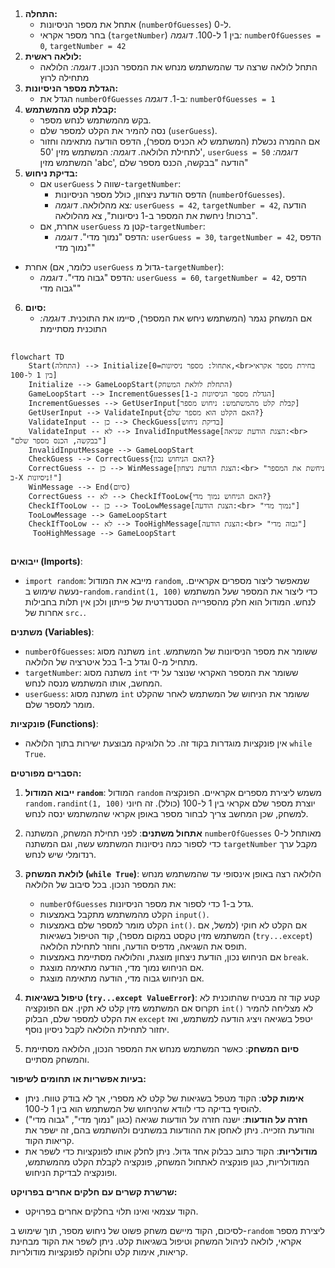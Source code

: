 ## <algorithm>

1. **התחלה:**
   - אתחל את מספר הניסיונות (`numberOfGuesses`) ל-0.
   - בחר מספר אקראי (`targetNumber`) בין 1 ל-100.
   *דוגמה:* `numberOfGuesses = 0`, `targetNumber = 42`
2. **לולאה ראשית:**
   - התחל לולאה שרצה עד שהמשתמש מנחש את המספר הנכון.
   *דוגמה:* הלולאה מתחילה לרוץ
3.  **הגדלת מספר הניסיונות:**
    - הגדל את `numberOfGuesses` ב-1.
    *דוגמה:* `numberOfGuesses = 1`
4.  **קבלת קלט מהמשתמש:**
    - בקש מהמשתמש לנחש מספר.
    - נסה להמיר את הקלט למספר שלם (`userGuess`).
     - אם ההמרה נכשלת (המשתמש לא הכניס מספר), הדפס הודעה מתאימה וחזור לתחילת הלולאה.
    *דוגמה:* המשתמש מזין '50', `userGuess = 50`
    *דוגמה:* המשתמש מזין 'abc', הודעה "בבקשה, הכנס מספר שלם"
5.  **בדיקת ניחוש:**
    - אם `userGuess` שווה ל-`targetNumber`:
       - הדפס הודעת ניצחון, כולל מספר הניסיונות (`numberOfGuesses`).
       - צא מהלולאה.
    *דוגמה:* `userGuess = 42`, `targetNumber = 42`, הודעה "ברכות! ניחשת את המספר ב-1 ניסיונות", צא מהלולאה.
    - אחרת, אם `userGuess` קטן מ-`targetNumber`:
       - הדפס "נמוך מדי".
    *דוגמה:* `userGuess = 30`, `targetNumber = 42`, הדפס "נמוך מדי"
   - אחרת (כלומר, אם `userGuess` גדול מ-`targetNumber`):
      - הדפס "גבוה מדי".
    *דוגמה:* `userGuess = 60`, `targetNumber = 42`, הדפס "גבוה מדי"
6. **סיום:**
   - אם המשחק נגמר (המשתמש ניחש את המספר), סיימו את התוכנית.
   *דוגמה:* התוכנית מסתיימת

## <mermaid>

```mermaid
flowchart TD
    Start(התחלה) --> Initialize[אתחול: מספר ניסיונות=0,<br>בחירת מספר אקראי בין 1 ל-100]
    Initialize --> GameLoopStart(התחלת לולאת המשחק)
    GameLoopStart --> IncrementGuesses[הגדלת מספר הניסיונות ב-1]
    IncrementGuesses --> GetUserInput[קבלת קלט מהמשתמש: ניחוש מספר]
    GetUserInput --> ValidateInput{האם הקלט הוא מספר שלם?}
    ValidateInput -- כן --> CheckGuess[בדיקת ניחוש]
    ValidateInput -- לא --> InvalidInputMessage[הצגת הודעת שגיאה:<br> "בבקשה, הכנס מספר שלם"]
    InvalidInputMessage --> GameLoopStart
    CheckGuess --> CorrectGuess{האם הניחוש נכון?}
    CorrectGuess -- כן --> WinMessage[הצגת הודעת ניצחון:<br> "ניחשת את המספר ב-X ניסיונות!"]
    WinMessage --> End(סיום)
    CorrectGuess -- לא --> CheckIfTooLow{האם הניחוש נמוך מדי?}
    CheckIfTooLow -- כן --> TooLowMessage[הצגת הודעה:<br> "נמוך מדי"]
    TooLowMessage --> GameLoopStart
    CheckIfTooLow -- לא --> TooHighMessage[הצגת הודעה:<br> "גבוה מדי"]
     TooHighMessage --> GameLoopStart
```

## <explanation>

**ייבואים (Imports)**:

*   `import random`: מייבא את המודול `random`, שמאפשר ליצור מספרים אקראיים. נעשה שימוש ב-`random.randint(1, 100)` כדי ליצור את המספר שעל המשתמש לנחש. המודול הוא חלק מהספרייה הסטנדרטית של פייתון ולכן אין תלות בחבילות אחרות של `src.`.

**משתנים (Variables)**:

*   `numberOfGuesses`: משתנה מסוג `int` ששומר את מספר הניסיונות של המשתמש. מתחיל מ-0 וגדל ב-1 בכל איטרציה של הלולאה.
*   `targetNumber`: משתנה מסוג `int` ששומר את המספר האקראי שנוצר על ידי המחשב, אותו המשתמש מנסה לנחש.
*   `userGuess`: משתנה מסוג `int` ששומר את הניחוש של המשתמש לאחר שהקלט מומר למספר שלם.

**פונקציות (Functions)**:

*   אין פונקציות מוגדרות בקוד זה. כל הלוגיקה מבוצעת ישירות בתוך הלולאה `while True`.

**הסברים מפורטים:**

1.  **ייבוא המודול `random`**: המודול `random` משמש ליצירת מספרים אקראיים. הפונקציה `random.randint(1, 100)` יוצרת מספר שלם אקראי בין 1 ל-100 (כולל). זה חיוני למשחק, שכן המחשב צריך לבחור מספר באופן אקראי שהמשתמש ינסה לנחש.

2.  **אתחול משתנים**: לפני תחילת המשחק, המשתנה `numberOfGuesses` מאותחל ל-0 כדי לספור כמה ניסיונות המשתמש עשה, וגם המשתנה `targetNumber` מקבל ערך רנדומלי שיש לנחש.

3.  **לולאת המשחק (`while True`)**: הלולאה רצה באופן אינסופי עד שהמשתמש מנחש את המספר הנכון. בכל סיבוב של הלולאה:
    *   `numberOfGuesses` גדל ב-1 כדי לספור את מספר הניסיונות.
    *   הקלט מהמשתמש מתקבל באמצעות `input()`.
    *   הקלט מומר למספר שלם באמצעות `int()`. אם הקלט לא חוקי (למשל, אם המשתמש מזין טקסט במקום מספר), קוד הטיפול בשגיאות (`try...except`) תופס את השגיאה, מדפיס הודעה, וחוזר לתחילת הלולאה.
    *   אם הניחוש נכון, הודעת ניצחון מוצגת, והלולאה מסתיימת באמצעות `break`.
    *   אם הניחוש נמוך מדי, הודעה מתאימה מוצגת.
    *   אם הניחוש גבוה מדי, הודעה מתאימה מוצגת.

4.  **טיפול בשגיאות (`try...except ValueError`)**: קטע קוד זה מבטיח שהתוכנית לא תקרוס אם המשתמש מזין קלט לא תקין. אם הפונקציה `int()` לא מצליחה להמיר את הקלט למספר שלם, הבלוק `except` יטפל בשגיאה ויציג הודעה למשתמש, ואז יחזור לתחילת הלולאה לקבל ניסיון נוסף.

5.  **סיום המשחק**: כאשר המשתמש מנחש את המספר הנכון, הלולאה מסתיימת והמשחק מסתיים.

**בעיות אפשריות או תחומים לשיפור:**

*   **אימות קלט**: הקוד מטפל בשגיאות של קלט לא מספרי, אך לא בודק טווח. ניתן להוסיף בדיקה כדי לוודא שהניחוש של המשתמש הוא בין 1 ל-100.
*   **חזרה על הודעות**: ישנה חזרה על הודעות שגיאה (כגון "נמוך מדי", "גבוה מדי") והודעת הזכייה. ניתן לאחסן את ההודעות במשתנים ולהשתמש בהם, זה ישפר את קריאות הקוד.
*   **מודולריות**: הקוד כתוב כבלוק אחד גדול. ניתן לחלק אותו לפונקציות כדי לשפר את המודולריות, כגון פונקציה לאתחול המשחק, פונקציה לקבלת הקלט מהמשתמש, ופונקציה לבדיקת הניחוש.

**שרשרת קשרים עם חלקים אחרים בפרויקט:**

*   הקוד עצמאי ואינו תלוי בחלקים אחרים בפרויקט.

לסיכום, הקוד מיישם משחק פשוט של ניחוש מספר, תוך שימוש ב-`random` ליצירת מספר אקראי, לולאה לניהול המשחק וטיפול בשגיאות קלט. ניתן לשפר את הקוד מבחינת קריאות, אימות קלט וחלוקה לפונקציות מודולריות.